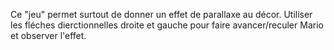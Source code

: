 Ce "jeu" permet surtout de donner un effet de parallaxe au décor.
Utiliser les fléches dierctionnelles droite et gauche pour faire avancer/reculer Mario et observer l'effet.
